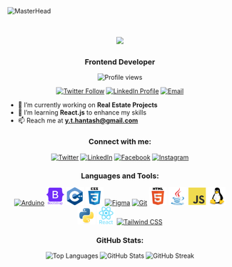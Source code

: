 ![MasterHead](https://user-images.githubusercontent.com/74038190/213910845-af37a709-8995-40d6-be59-724526e3c3d7.gif)

<h1 align="center">
    <img src="https://readme-typing-svg.herokuapp.com/?font=Righteous&size=35&center=true&vCenter=true&width=500&height=70&duration=4000&lines=Hi+There!+👋;+I'm+Yousef+Hantash!;" />
</h1>
<h3 align="center">Frontend Developer</h3>

<p align="center">
  <img src="https://komarev.com/ghpvc/?username=yousefhantash&label=Profile%20views&color=0e75b6&style=flat" alt="Profile views"/>
</p>

<p align="center">
  <a href="https://twitter.com/youssoo_7" target="blank"><img src="https://img.shields.io/twitter/follow/youssoo_7?logo=twitter&style=for-the-badge" alt="Twitter Follow"/></a>
  <a href="https://linkedin.com/in/yousef-hantash-01a64b311" target="blank"><img src="https://img.shields.io/badge/LinkedIn-Connect-blue?style=for-the-badge&logo=linkedin" alt="LinkedIn Profile"/></a>
  <a href="mailto:y.t.hantash@gmail.com"><img src="https://img.shields.io/badge/Email-Get%20in%20Touch-red?style=for-the-badge&logo=gmail" alt="Email"/></a>
</p>

- 🔭 I’m currently working on **Real Estate Projects**
- 🌱 I’m learning **React.js** to enhance my skills
- 📫 Reach me at **y.t.hantash@gmail.com**

<h3 align="center">Connect with me:</h3>
<p align="center">
  <a href="https://twitter.com/youssoo_7" target="blank"><img src="https://img.shields.io/twitter/follow/youssoo_7?logo=twitter&style=flat&color=1DA1F2" alt="Twitter"/></a>
  <a href="https://linkedin.com/in/yousef-hantash-01a64b311" target="blank"><img src="https://img.shields.io/badge/LinkedIn-%20Connect-blue?style=flat&logo=linkedin" alt="LinkedIn"/></a>
  <a href="https://fb.com/yousef.t.hantash" target="blank"><img src="https://img.shields.io/badge/Facebook-%20Connect-blue?style=flat&logo=facebook" alt="Facebook"/></a>
  <a href="https://instagram.com/nothantash" target="blank"><img src="https://img.shields.io/badge/Instagram-%20Follow-pink?style=flat&logo=instagram" alt="Instagram"/></a>
</p>

<h3 align="center">Languages and Tools:</h3>
<p align="center">
  <a href="https://www.arduino.cc/" target="_blank" rel="noreferrer"><img src="https://cdn.worldvectorlogo.com/logos/arduino-1.svg" alt="Arduino" width="40" height="40"/></a>
  <a href="https://getbootstrap.com" target="_blank" rel="noreferrer"><img src="https://raw.githubusercontent.com/devicons/devicon/master/icons/bootstrap/bootstrap-plain-wordmark.svg" alt="Bootstrap" width="40" height="40"/></a>
  <a href="https://www.w3schools.com/cpp/" target="_blank" rel="noreferrer"><img src="https://raw.githubusercontent.com/devicons/devicon/master/icons/cplusplus/cplusplus-original.svg" alt="C++" width="40" height="40"/></a>
  <a href="https://www.w3schools.com/css/" target="_blank" rel="noreferrer"><img src="https://raw.githubusercontent.com/devicons/devicon/master/icons/css3/css3-original-wordmark.svg" alt="CSS3" width="40" height="40"/></a>
  <a href="https://www.figma.com/" target="_blank" rel="noreferrer"><img src="https://www.vectorlogo.zone/logos/figma/figma-icon.svg" alt="Figma" width="40" height="40"/></a>
  <a href="https://git-scm.com/" target="_blank" rel="noreferrer"><img src="https://www.vectorlogo.zone/logos/git-scm/git-scm-icon.svg" alt="Git" width="40" height="40"/></a>
  <a href="https://www.w3.org/html/" target="_blank" rel="noreferrer"><img src="https://raw.githubusercontent.com/devicons/devicon/master/icons/html5/html5-original-wordmark.svg" alt="HTML5" width="40" height="40"/></a>
  <a href="https://www.java.com" target="_blank" rel="noreferrer"><img src="https://raw.githubusercontent.com/devicons/devicon/master/icons/java/java-original.svg" alt="Java" width="40" height="40"/></a>
  <a href="https://developer.mozilla.org/en-US/docs/Web/JavaScript" target="_blank" rel="noreferrer"><img src="https://raw.githubusercontent.com/devicons/devicon/master/icons/javascript/javascript-original.svg" alt="JavaScript" width="40" height="40"/></a>
  <a href="https://www.linux.org/" target="_blank" rel="noreferrer"><img src="https://raw.githubusercontent.com/devicons/devicon/master/icons/linux/linux-original.svg" alt="Linux" width="40" height="40"/></a>
  <a href="https://www.python.org" target="_blank" rel="noreferrer"><img src="https://raw.githubusercontent.com/devicons/devicon/master/icons/python/python-original.svg" alt="Python" width="40" height="40"/></a>
  <a href="https://reactjs.org/" target="_blank" rel="noreferrer"><img src="https://raw.githubusercontent.com/devicons/devicon/master/icons/react/react-original-wordmark.svg" alt="React" width="40" height="40"/></a>
  <a href="https://tailwindcss.com/" target="_blank" rel="noreferrer"><img src="https://www.vectorlogo.zone/logos/tailwindcss/tailwindcss-icon.svg" alt="Tailwind CSS" width="40" height="40"/></a>
</p>

<h3 align="center">GitHub Stats:</h3>
<p align="center">
  <img src="https://github-readme-stats.vercel.app/api/top-langs?username=yousefhantash&show_icons=true&locale=en&layout=compact&hide=html" alt="Top Languages"/>
  <img src="https://github-readme-stats.vercel.app/api?username=yousefhantash&show_icons=true&locale=en" alt="GitHub Stats"/>
  <img src="https://github-readme-streak-stats.herokuapp.com/?user=yousefhantash&" alt="GitHub Streak"/>
</p>
